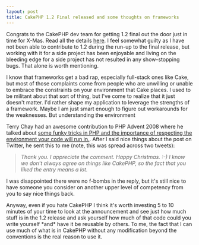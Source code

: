 ```yaml
--- 
layout: post
title: CakePHP 1.2 Final released and some thoughts on frameworks
---
```

<p>Congrats to the CakePHP dev team for getting 1.2 final out the door just in time for X-Mas.  Read all the details <a href="http://bakery.cakephp.org/articles/view/the-gift-of-1-2-final">here</a>.  I feel somewhat guilty as I have not been able to contribute to 1.2 during the run-up to the final release, but working with it for a side project has been enjoyable and living on the bleeding edge for a side project has not resulted in any show-stopping bugs.  That alone is worth mentioning.
</p>
<p>
I know that frameworks get a bad rap, especially full-stack ones like Cake, but most of those complaints come from people who are unwilling or unable to embrace the constraints on your environment that Cake places.  I used to be militant about that sort of thing, but I've come to realize that it just doesn't matter.  I'd rather shape my application to leverage the strengths of a framework.   Maybe I am just smart enough to figure out workarounds for the weaknesses.  But understanding the environment 
</p>
<p>
Terry Chay had an awesome contribution to PHP Advent 2008 where he talked about <a href="http://phpadvent.org/2008/php-without-php-by-terry-chay">some funky tricks in PHP and the importance of respecting the environment your code will run in.</a>.  After I said nice things about the post on Twitter, he sent this to me (note, this was spread across two tweets):
<blockquote>
<i>Thank you. I appreciate the comment. Happy Christmas. :-)  I know we don't always agree on things like CakePHP, so the fact that you liked the entry means a lot.</i>
</blockquote>
</p>
<p>
I was disappointed there were no f-bombs in the reply, but it's still nice to have someone you consider on another upper level of competency from you to say nice things back.</p>
<p>
Anyway, even if you hate CakePHP I think it's worth investing 5 to 10 minutes of your time to look at the announcement and see just how much stuff is in the 1.2 release and ask yourself how much of that code could you write yourself *and* have it be reusable by others.  To me, the fact that I can use much of what is in CakePHP without any modification beyond the conventions is the real reason to use it.
</p>


